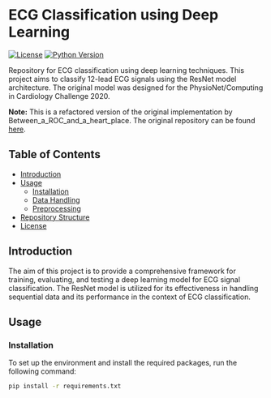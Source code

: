 # ECG Classification using Deep Learning

[![License](https://img.shields.io/badge/license-MIT-blue.svg)](LICENSE)
[![Python Version](https://img.shields.io/badge/python-3.10.4-blue)](https://www.python.org/downloads/release/python-3104/)

Repository for ECG classification using deep learning techniques. This project aims to classify 12-lead ECG signals using the ResNet model architecture. The original model was designed for the PhysioNet/Computing in Cardiology Challenge 2020.

**Note:** This is a refactored version of the original implementation by Between_a_ROC_and_a_heart_place. The original repository can be found [here](original_repository_link).

## Table of Contents

- [Introduction](#introduction)
- [Usage](#usage)
  - [Installation](#installation)
  - [Data Handling](#data-handling)
  - [Preprocessing](#preprocessing)
- [Repository Structure](#repository-structure)
- [License](#license)

## Introduction

The aim of this project is to provide a comprehensive framework for training, evaluating, and testing a deep learning model for ECG signal classification. The ResNet model is utilized for its effectiveness in handling sequential data and its performance in the context of ECG classification.

## Usage

### Installation

To set up the environment and install the required packages, run the following command:

```bash
pip install -r requirements.txt

